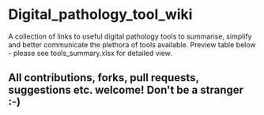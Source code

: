 # Digital_pathology_tool_wiki
A collection of links to useful digital pathology tools to summarise, simplify and better communicate the plethora of tools available.
Preview table below - please see tools_summary.xlsx for detailed view.


## All contributions, forks, pull requests, suggestions etc. welcome! Don't be a stranger :-) 
